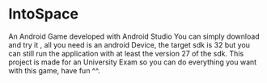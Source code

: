 # IntoSpace
An Android Game developed with Android Studio
You can simply download  and try it , all you need is an android Device, the target sdk is 32 but you can still run the application with at least the version 27 of the sdk.
This project is made for an University Exam so you can do everything you want with this game, have fun ^^.
